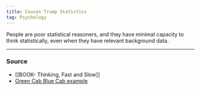 ```yaml
---
title: Causes Trump Statistics
tag: Psychology 
---
```


People are poor statistical reasoners, and they have minimal capacity to think statistically, even when they have relevant background data.

---
### Source 
- [[BOOK- Thinking, Fast and Slow]]
- [Green Cab Blue Cab example](https://econ262.com/posts/2021-04-05-causes-trump-statistics/#green-cabs-and-blue-cabs)